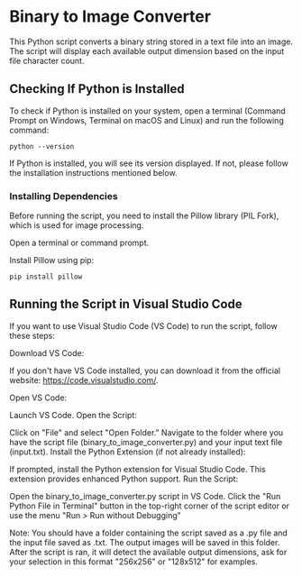 # Binary to Image Converter
This Python script converts a binary string stored in a text file into an image. The script will display each available output dimension based on the input file character count. 

## Checking If Python is Installed
To check if Python is installed on your system, open a terminal (Command Prompt on Windows, Terminal on macOS and Linux) and run the following command:

```
python --version
```
If Python is installed, you will see its version displayed. If not, please follow the installation instructions mentioned below.

### Installing Dependencies
Before running the script, you need to install the Pillow library (PIL Fork), which is used for image processing.

Open a terminal or command prompt.

Install Pillow using pip:

```
pip install pillow
```
## Running the Script in Visual Studio Code
If you want to use Visual Studio Code (VS Code) to run the script, follow these steps:

Download VS Code:

If you don't have VS Code installed, you can download it from the official website: https://code.visualstudio.com/.

Open VS Code:

Launch VS Code.
Open the Script:

Click on "File" and select "Open Folder."
Navigate to the folder where you have the script file (binary_to_image_converter.py) and your input text file (input.txt).
Install the Python Extension (if not already installed):

If prompted, install the Python extension for Visual Studio Code. This extension provides enhanced Python support.
Run the Script:

Open the binary_to_image_converter.py script in VS Code.
Click the "Run Python File in Terminal" button in the top-right corner of the script editor or use the menu "Run > Run without Debugging"

Note: You should have a folder containing the script saved as a .py file and the input file saved as .txt. The output images will be saved in this folder. After the script is ran, it will detect the available output dimensions, ask for your selection in this format "256x256" or "128x512" for examples.


